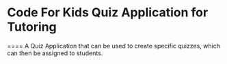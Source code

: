 # Code For Kids Quiz Application for Tutoring
====
A Quiz Application that can be used to create specific quizzes, which can then be assigned to students.

